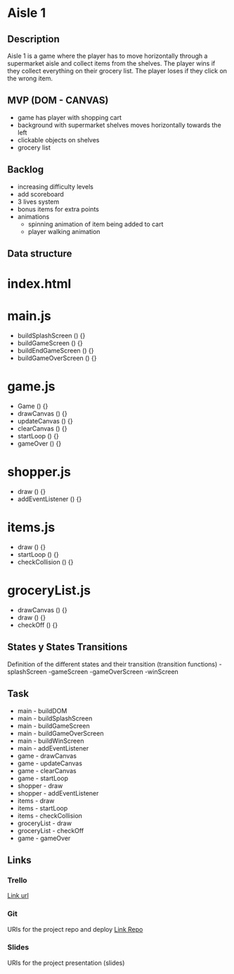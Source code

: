 # Aisle 1

## Description
Aisle 1 is a game where the player has to move horizontally through a supermarket aisle and collect items from the shelves. The player wins if they collect everything on their grocery list. The player loses if they click on the wrong item.

<!---The player passes each level by collecting all the items on their grocery list before reaching the end of the aisle. Each game, the player has 3 lives. Lives will be taken away each time the player clicks on a wrong item. The game is over after the player has no more lives.-->

## MVP (DOM - CANVAS)
- game has player with shopping cart
- background with supermarket shelves moves horizontally towards the left
- clickable objects on shelves
- grocery list

## Backlog
- increasing difficulty levels
- add scoreboard
- 3 lives system
- bonus items for extra points
- animations
    - spinning animation of item being added to cart
    - player walking animation

## Data structure

# index.html

# main.js
- buildSplashScreen () {}
- buildGameScreen () {}
- buildEndGameScreen () {}
- buildGameOverScreen () {}

# game.js
- Game () {}
- drawCanvas () {}
- updateCanvas () {}
- clearCanvas () {}
- startLoop () {}
- gameOver () {}

# shopper.js
- draw () {}
- addEventListener () {}

# items.js
- draw () {}
- startLoop () {}
- checkCollision () {}

# groceryList.js
- drawCanvas () {}
- draw () {}
- checkOff () {}

## States y States Transitions
Definition of the different states and their transition (transition functions)
-splashScreen
-gameScreen
-gameOverScreen
-winScreen

## Task
- main - buildDOM
- main - buildSplashScreen
- main - buildGameScreen
- main - buildGameOverScreen
- main - buildWinScreen
- main - addEventListener
- game - drawCanvas
- game - updateCanvas
- game - clearCanvas
- game - startLoop
- shopper - draw
- shopper - addEventListener
- items - draw
- items - startLoop
- items - checkCollision
- groceryList - draw
- groceryList - checkOff
- game - gameOver

## Links

### Trello
[Link url](https://trello.com/b/Sq0xQB4e/aisle-1)

### Git
URIs for the project repo and deploy
[Link Repo](https://github.com/michelleytlock/aisle-1)

### Slides
URIs for the project presentation (slides)